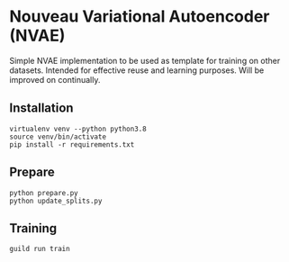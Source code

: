 # Nouveau Variational Autoencoder (NVAE)
Simple NVAE implementation to be used as template for training on other
datasets. Intended for effective reuse and learning purposes. Will be improved
on continually.

## Installation
```
virtualenv venv --python python3.8
source venv/bin/activate
pip install -r requirements.txt
```

## Prepare
```
python prepare.py
python update_splits.py
```

## Training
```
guild run train
```
